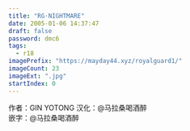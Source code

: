 ```yaml
---
title: "RG·NIGHTMARE"
date: 2005-01-06 14:37:47
draft: false
password: dmc6
tags: 
  - r18
imagePrefix: "https://mayday44.xyz/royalguard1/"  
imageCount: 23
imageExt: ".jpg" 
startIndex: 0
---
```

作者：GIN YOTONG
汉化：@马拉桑喝酒醉  
嵌字：@马拉桑喝酒醉
